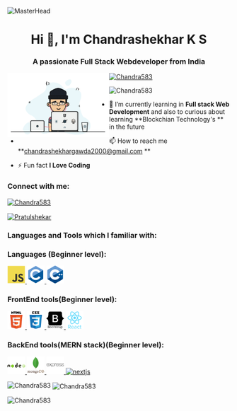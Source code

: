![MasterHead](https://i.pinimg.com/originals/2f/f4/28/2ff428006f3ade5f10beac69372062ab.gif)
<h1 align="center">Hi 👋, I'm Chandrashekhar K S</h1>
<h3 align="center">A passionate Full Stack Webdeveloper from India</h3>
<img align="left" alt="Coding" width="230" src="https://raw.githubusercontent.com/SandunWebDev/SandunWebDev/main/assets/developer_coding_1.gif"/><p align="left"> <a href="https://github.com/ryo-ma/github-profile-trophy"><img src="https://github-profile-trophy.vercel.app/?username=Chandra583" alt="Chandra583" /></a> </p>
<p align="left"> <img src="https://komarev.com/ghpvc/?username=Chandra583&label=Profile%20views&color=0e75b6&style=flat" alt="Chandra583" /> </p>


- 🌱 I’m currently learning in **Full stack Web Development** and also to curious about learning  **Blockchian Technology's ** in the future


- 📫 How to reach me **chandrashekhargawda2000@gmail.com ** 

- ⚡ Fun fact **I Love Coding**

<h3 align="left">Connect with me:</h3>
<p align="left"><a href="https://www.linkedin.com/in/chandrashekhar-gowda-417a40260/" target="blank"><img align="center" src="https://raw.githubusercontent.com/rahuldkjain/github-profile-readme-generator/master/src/images/icons/Social/linked-in-alt.svg" alt="Chandra583" height="30" width="40" /></a>  
  
  <a href="https://www.instagram.com/pratulshekar/" target="blank"><img align="center" src="https://raw.githubusercontent.com/rahuldkjain/github-profile-readme-generator/master/src/images/icons/Social/instagram.svg" alt="Pratulshekar" height="30" width="40" /></a>

<h3 align="left">Languages and Tools which I familiar with:</h3>

<h3 align="left">
  Languages (Beginner level):</h3>
  <a href="https://www.w3.org/html/" target="_blank" rel="noreferrer">  <img src="https://raw.githubusercontent.com/devicons/devicon/master/icons/javascript/javascript-original.svg" alt="javascript" width="40" height="40"/> </a><a href="https://www.cprogramming.com/" target="_blank" rel="noreferrer"> <img src="https://raw.githubusercontent.com/devicons/devicon/master/icons/c/c-original.svg" alt="c" width="40" height="40"/> </a> <a href="https://www.w3schools.com/cpp/" target="_blank" rel="noreferrer"> <img src="https://raw.githubusercontent.com/devicons/devicon/master/icons/cplusplus/cplusplus-original.svg" alt="cplusplus" width="40" height="40"/> </a>
  

<h3 align="left">
  FrontEnd tools(Beginner level):</h3>
<p align="left"><a href="https://angular.io" target="_blank" rel="noreferrer"> <img src="https://raw.githubusercontent.com/devicons/devicon/master/icons/html5/html5-original-wordmark.svg" alt="html5" width="40" height="40"/> </a><a href="https://www.w3schools.com/css/" target="_blank" rel="noreferrer"> <img src="https://raw.githubusercontent.com/devicons/devicon/master/icons/css3/css3-original-wordmark.svg" alt="css3" width="40" height="40"/> </a><a href="https://developer.mozilla.org/en-US/docs/Web/JavaScript" target="_blank" rel="noreferrer"> </a> <a href="https://getbootstrap.com" target="_blank" rel="noreferrer"> <img src="https://raw.githubusercontent.com/devicons/devicon/master/icons/bootstrap/bootstrap-plain-wordmark.svg" alt="bootstrap" width="40" height="40"/> </a><a href="https://reactjs.org/" target="_blank" rel="noreferrer"> <img src="https://raw.githubusercontent.com/devicons/devicon/master/icons/react/react-original-wordmark.svg" alt="react" width="40" height="40"/> 
 </a>
  
  <h3 align="left">
  BackEnd tools(MERN stack)(Beginner level):</h3>
  
   <a href="https://nodejs.org" target="_blank" rel="noreferrer"> <img src="https://raw.githubusercontent.com/devicons/devicon/master/icons/nodejs/nodejs-original-wordmark.svg" alt="nodejs" width="40" height="40"/> </a> <a href="https://www.mongodb.com/" target="_blank" rel="noreferrer"> <img src="https://raw.githubusercontent.com/devicons/devicon/master/icons/mongodb/mongodb-original-wordmark.svg" alt="mongodb" width="40" height="40"/> </a> <a href="https://expressjs.com" target="_blank" rel="noreferrer"> <img src="https://raw.githubusercontent.com/devicons/devicon/master/icons/express/express-original-wordmark.svg" alt="express" width="40" height="40"/> </a>             <a href="https://nextjs.org/" target="_blank" rel="noreferrer"> <img src="https://cdn.worldvectorlogo.com/logos/nextjs-2.svg" alt="nextjs" width="40" height="40"/> </a> 
  
<!--   <a href="https://www.mysql.com/" target="_blank" rel="noreferrer"> <img src="https://raw.githubusercontent.com/devicons/devicon/master/icons/mysql/mysql-original-wordmark.svg" alt="mysql" width="40" height="40"/> </a> -->
  
 
  <!--   <a href="https://flutter.dev" target="_blank" rel="noreferrer"> <img src="https://www.vectorlogo.zone/logos/flutterio/flutterio-icon.svg" alt="flutter" width="40" height="40"/> </a>  -->
<!--   <a href="https://www.linux.org/" target="_blank" rel="noreferrer"> <img src="https://raw.githubusercontent.com/devicons/devicon/master/icons/linux/linux-original.svg" alt="linux" width="40" height="40"/> </a> -->
<!--   
  <a href="https://pandas.pydata.org/" target="_blank" rel="noreferrer"> <img src="https://raw.githubusercontent.com/devicons/devicon/2ae2a900d2f041da66e950e4d48052658d850630/icons/pandas/pandas-original.svg" alt="pandas" width="40" height="40"/> </a> -->
  
<!--   <a href="https://www.python.org" target="_blank" rel="noreferrer"> <img src="https://raw.githubusercontent.com/devicons/devicon/master/icons/python/python-original.svg" alt="python" width="40" height="40"/> </a>  -->
  
<!--   <a href="https://pytorch.org/" target="_blank" rel="noreferrer"> <img src="https://www.vectorlogo.zone/logos/pytorch/pytorch-icon.svg" alt="pytorch" width="40" height="40"/> </a> -->
  
  </p>
  


<p><img align="left" src="https://github-readme-stats.vercel.app/api/top-langs?username=Chandra583&show_icons=true&locale=en&layout=compact" alt="Chandra583" /></p>

<p>&nbsp;<img align="center" src="https://github-readme-stats.vercel.app/api?username=Chandra583&show_icons=true&locale=en" alt="Chandra583" /></p>

<p><img align="center" src="https://github-readme-streak-stats.herokuapp.com/?user=Chandra583&" alt="Chandra583" /></p>
